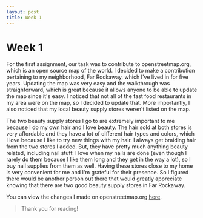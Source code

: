 ```yaml
---
layout: post
title: Week 1
---
```

# Week 1

  For the first assignment, our task was to contribute to openstreetmap.org, which is an open source map of the world. I decided to make a contribution pertaining to my neighborhood, Far Rockaway, which I've lived in for five years. Updating the map was very easy and the walkthrough was straighforward, which is great because it allows anyone to be able to update the map since it's easy. I noticed that not all of the fast food restaurants in my area were on the map, so I decided to update that. More importantly, I also noticed that my local beauty supply stores weren't listed on the map. 

  The two beauty supply stores I go to are extremely important to me because I do my own hair and I love beauty. The hair sold at both stores is very affordable and they have a lot of different hair types and colors, which I love because I like to try new things with my hair. I always get braiding hair from the two stores I added. But, they have pretty much anything beauty related, including nail stuff. I love when my nails are done (even though I rarely do them because I like them long and they get in the way a lot), so I buy nail supplies from them as well. Having these stores close to my home is very convenient for me and I'm grateful for their presence. So I figured there would be another person out there that would greatly appreciate knowing that there are two good beauty supply stores in Far Rockaway.

You can view the changes I made on openstreetmap.org [here](https://www.openstreetmap.org/user/lashana29/history).

> Thank you for reading!
